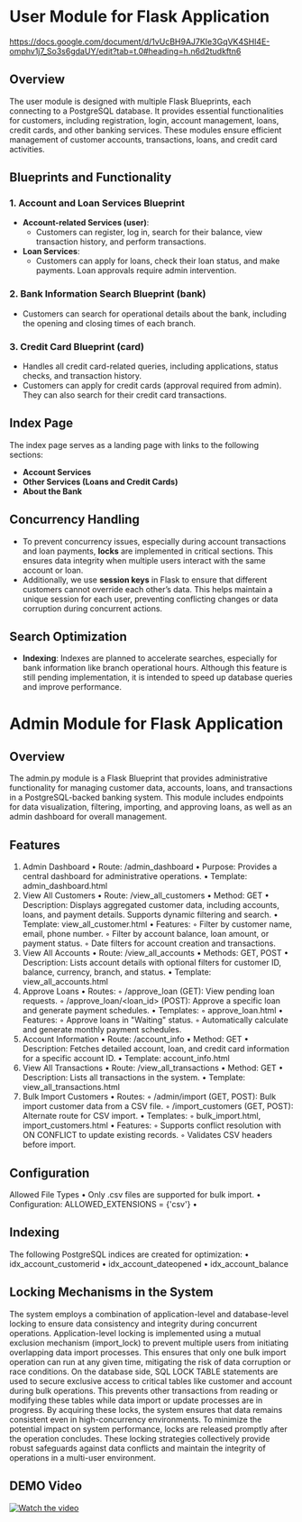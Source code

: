 # User Module for Flask Application
https://docs.google.com/document/d/1vUcBH9AJ7KIe3GqVK4SHl4E-omphv1j7_So3s6gdaUY/edit?tab=t.0#heading=h.n6d2tudkftn6

## Overview
The user module is designed with multiple Flask Blueprints, each connecting to a PostgreSQL database. It provides essential functionalities for customers, including registration, login, account management, loans, credit cards, and other banking services. These modules ensure efficient management of customer accounts, transactions, loans, and credit card activities.
## Blueprints and Functionality
### 1. **Account and Loan Services Blueprint**
- **Account-related Services (user)**: 
  - Customers can register, log in, search for their balance, view transaction history, and perform transactions.
- **Loan Services**: 
  - Customers can apply for loans, check their loan status, and make payments. Loan approvals require admin intervention.
### 2. **Bank Information Search Blueprint (bank)**
- Customers can search for operational details about the bank, including the opening and closing times of each branch.
### 3. **Credit Card Blueprint (card)**
- Handles all credit card-related queries, including applications, status checks, and transaction history.
- Customers can apply for credit cards (approval required from admin). They can also search for their credit card transactions.
## Index Page
The index page serves as a landing page with links to the following sections:
- **Account Services**
- **Other Services (Loans and Credit Cards)**
- **About the Bank**
## Concurrency Handling
- To prevent concurrency issues, especially during account transactions and loan payments, **locks** are implemented in critical sections. This ensures data integrity when multiple users interact with the same account or loan.
- Additionally, we use **session keys** in Flask to ensure that different customers cannot override each other’s data. This helps maintain a unique session for each user, preventing conflicting changes or data corruption during concurrent actions.
## Search Optimization
- **Indexing**: Indexes are planned to accelerate searches, especially for bank information like branch operational hours. Although this feature is still pending implementation, it is intended to speed up database queries and improve performance.
# Admin Module for Flask Application
## Overview
The admin.py module is a Flask Blueprint that provides administrative functionality for managing customer data, accounts, loans, and transactions in a PostgreSQL-backed banking system. This module includes endpoints for data visualization, filtering, importing, and approving loans, as well as an admin dashboard for overall management.
## Features
1. Admin Dashboard
	•	Route: /admin_dashboard
	•	Purpose: Provides a central dashboard for administrative operations.
	•	Template: admin_dashboard.html
2. View All Customers
	•	Route: /view_all_customers
	•	Method: GET
	•	Description: Displays aggregated customer data, including accounts, loans, and payment details. Supports dynamic filtering and search.
	•	Template: view_all_customer.html
	•	Features:
	◦	Filter by customer name, email, phone number.
	◦	Filter by account balance, loan amount, or payment status.
	◦	Date filters for account creation and transactions.
3. View All Accounts
	•	Route: /view_all_accounts
	•	Methods: GET, POST
	•	Description: Lists account details with optional filters for customer ID, balance, currency, branch, and status.
	•	Template: view_all_accounts.html
4. Approve Loans
	•	Routes:
	◦	/approve_loan (GET): View pending loan requests.
	◦	/approve_loan/<loan_id> (POST): Approve a specific loan and generate payment schedules.
	•	Templates:
	◦	approve_loan.html
	•	Features:
	◦	Approve loans in "Waiting" status.
	◦	Automatically calculate and generate monthly payment schedules.
5. Account Information
	•	Route: /account_info
	•	Method: GET
	•	Description: Fetches detailed account, loan, and credit card information for a specific account ID.
	•	Template: account_info.html
6. View All Transactions
	•	Route: /view_all_transactions
	•	Method: GET
	•	Description: Lists all transactions in the system.
	•	Template: view_all_transactions.html
7. Bulk Import Customers
	•	Routes:
	◦	/admin/import (GET, POST): Bulk import customer data from a CSV file.
	◦	/import_customers (GET, POST): Alternate route for CSV import.
	•	Templates:
	◦	bulk_import.html, import_customers.html
	•	Features:
	◦	Supports conflict resolution with ON CONFLICT to update existing records.
	◦	Validates CSV headers before import.
## Configuration
Allowed File Types
	•	Only .csv files are supported for bulk import.
	•	Configuration: ALLOWED_EXTENSIONS = {'csv'}
	•	
## Indexing
The following PostgreSQL indices are created for optimization:
	•	idx_account_customerid
	•	idx_account_dateopened
	•	idx_account_balance
## Locking Mechanisms in the System
The system employs a combination of application-level and database-level locking to ensure data consistency and integrity during concurrent operations. Application-level locking is implemented using a mutual exclusion mechanism (import_lock) to prevent multiple users from initiating overlapping data import processes. This ensures that only one bulk import operation can run at any given time, mitigating the risk of data corruption or race conditions.
On the database side, SQL LOCK TABLE statements are used to secure exclusive access to critical tables like customer and account during bulk operations. This prevents other transactions from reading or modifying these tables while data import or update processes are in progress. By acquiring these locks, the system ensures that data remains consistent even in high-concurrency environments. To minimize the potential impact on system performance, locks are released promptly after the operation concludes. These locking strategies collectively provide robust safeguards against data conflicts and maintain the integrity of operations in a multi-user environment.

## DEMO Video
[![Watch the video](https://i.sstatic.net/Vp2cE.png)](https://youtu.be/vt5fpE0bzSY)







